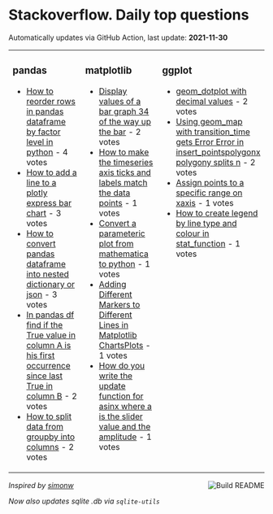 # Stackoverflow. Daily top questions 

Automatically updates via GitHub Action, last update: **<!-- date starts -->2021-11-30<!-- date ends -->**


<table><tr><td valign="top" width="33%">

### pandas
<!-- pandas starts -->
* [How to reorder rows in pandas dataframe by factor level in python](https://stackoverflow.com/questions/70174054/how-to-reorder-rows-in-pandas-dataframe-by-factor-level-in-python) - 4 votes
* [How to add a line to a plotly express bar chart](https://stackoverflow.com/questions/70173576/how-to-add-a-line-to-a-plotly-express-bar-chart) - 3 votes
* [How to convert pandas dataframe into nested dictionary or json](https://stackoverflow.com/questions/70163975/how-to-convert-pandas-dataframe-into-nested-dictionary-or-json) - 3 votes
* [In pandas df find if the True value in column A is his first occurrence since last True in column B](https://stackoverflow.com/questions/70174822/in-pandas-df-find-if-the-true-value-in-column-a-is-his-first-occurrence-since-la) - 2 votes
* [How to split data from groupby into columns](https://stackoverflow.com/questions/70169963/how-to-split-data-from-groupby-into-columns) - 2 votes
<!-- pandas ends -->
</td><td valign="top" width="34%">


### matplotlib
<!-- matplotlib starts -->
* [Display values of a bar graph 34 of the way up the bar](https://stackoverflow.com/questions/70172712/display-values-of-a-bar-graph-3-4-of-the-way-up-the-bar) - 2 votes
* [How to make the timeseries axis ticks and labels match the data points](https://stackoverflow.com/questions/70166312/how-to-make-the-timeseries-axis-ticks-and-labels-match-the-data-points) - 1 votes
* [Convert a parameteric plot from mathematica to python](https://stackoverflow.com/questions/70163007/convert-a-parameteric-plot-from-mathematica-to-python) - 1 votes
* [Adding Different Markers to Different Lines in Matplotlib ChartsPlots](https://stackoverflow.com/questions/70172560/adding-different-markers-to-different-lines-in-matplotlib-charts-plots) - 1 votes
* [How do you write the update function for asinx where a is the slider value and the amplitude](https://stackoverflow.com/questions/70163990/how-do-you-write-the-update-function-for-asinx-where-a-is-the-slider-value-and) - 1 votes
<!-- matplotlib ends -->
</td><td valign="top" width="34%">


### ggplot
<!-- ggplot2 starts -->
* [geom_dotplot with decimal values](https://stackoverflow.com/questions/70171171/geom-dotplot-with-decimal-values) - 2 votes
* [Using geom_map with transition_time gets Error Error in insert_pointspolygonx polygony splits n](https://stackoverflow.com/questions/70163323/using-geom-map-with-transition-time-gets-error-error-in-insert-pointspolygonx) - 2 votes
* [Assign points to a specific range on xaxis](https://stackoverflow.com/questions/70166269/assign-points-to-a-specific-range-on-x-axis) - 1 votes
* [How to create legend by line type and colour in stat_function](https://stackoverflow.com/questions/70168242/how-to-create-legend-by-line-type-and-colour-in-stat-function) - 1 votes
<!-- ggplot2 ends -->
</td></tr></table>

<a href="https://github.com/hp0404/hp0404/actions"><img src="https://github.com/hp0404/hp0404/workflows/Build%20README/badge.svg" align="right" alt="Build README"></a> <p>*Inspired by  [simonw](https://github.com/simonw/simonw)*</p> <p> *Now also updates sqlite .db via `sqlite-utils`* </p>
